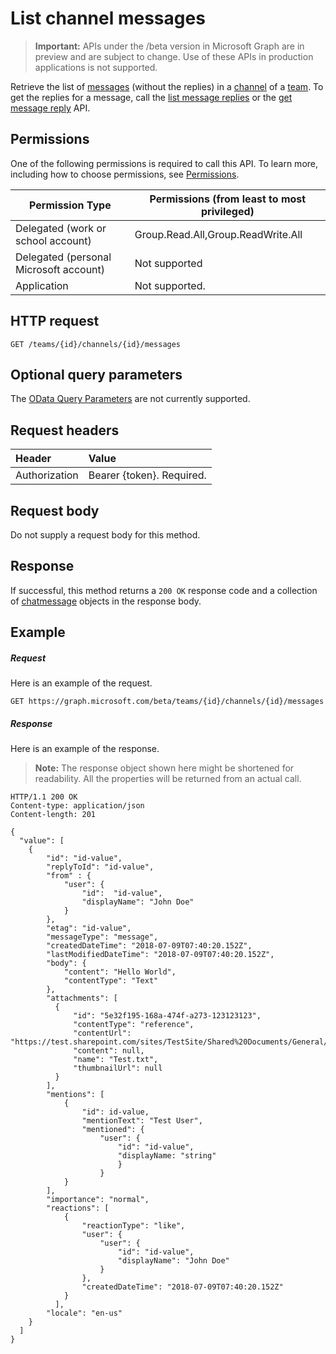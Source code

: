 # List channel messages

> **Important:** APIs under the /beta version in Microsoft Graph are in preview and are subject to change. Use of these APIs in production applications is not supported.

Retrieve the list of [messages](../resources/chatmessage.md) (without the replies) in a [channel](../resources/channel.md) of a [team](../resources/team.md). To get the replies for a message, call the [list message replies](channel_get_messagereply.md) or the [get message reply](channel_list_messagereplies.md) API. 

## Permissions
One of the following permissions is required to call this API. To learn more, including how to choose permissions, see [Permissions](../../../concepts/permissions_reference.md).

|Permission Type|Permissions (from least to most privileged)|
|---------|-------------|
|Delegated (work or school account)|Group.Read.All,Group.ReadWrite.All|
|Delegated (personal Microsoft account)|Not supported|
|Application| Not supported. |

## HTTP request
<!-- { "blockType": "ignored" } -->
```http
GET /teams/{id}/channels/{id}/messages
```

## Optional query parameters
The [OData Query Parameters](https://developer.microsoft.com/graph/docs/concepts/query_parameters) are not currently supported.

## Request headers
| Header       | Value |
|:---------------|:--------|
| Authorization  | Bearer {token}. Required.  |

## Request body
Do not supply a request body for this method.

## Response

If successful, this method returns a `200 OK` response code and a collection of [chatmessage](../resources/channel.md) objects in the response body.
## Example
##### Request
Here is an example of the request.
<!-- {
  "blockType": "request",
  "name": "get_channel_messages"
}-->
```http
GET https://graph.microsoft.com/beta/teams/{id}/channels/{id}/messages
```
##### Response
Here is an example of the response. 

>**Note:** The response object shown here might be shortened for readability. All the properties will be returned from an actual call.
<!-- {
  "blockType": "response",
  "truncated": true,
  "@odata.type": "microsoft.graph.chatMessage",
  "isCollection": true
} -->
```http
HTTP/1.1 200 OK
Content-type: application/json
Content-length: 201

{
  "value": [
    {
        "id": "id-value",
        "replyToId": "id-value",
        "from" : {
            "user": { 
                "id":  "id-value",
                "displayName": "John Doe"
            }  
        },
        "etag": "id-value",
        "messageType": "message",
        "createdDateTime": "2018-07-09T07:40:20.152Z",
        "lastModifiedDateTime": "2018-07-09T07:40:20.152Z",
        "body": {
            "content": "Hello World",
            "contentType": "Text"
        },
        "attachments": [
          {
              "id": "5e32f195-168a-474f-a273-123123123",
              "contentType": "reference",
              "contentUrl": "https://test.sharepoint.com/sites/TestSite/Shared%20Documents/General/Test.txt",
              "content": null,
              "name": "Test.txt",
              "thumbnailUrl": null
          }
        ],
        "mentions": [
            {
                "id": id-value,
                "mentionText": "Test User",
                "mentioned": {
                    "user": {
                        "id": "id-value",
                        "displayName: "string"
                        }
                    }
            }
        ],
        "importance": "normal",
        "reactions": [
            {
                "reactionType": "like",
                "user": {
                    "user": { 
                        "id": "id-value",
                        "displayName": "John Doe"
                    }
                },
                "createdDateTime": "2018-07-09T07:40:20.152Z"
            }
          ],
        "locale": "en-us"
    }
  ]
}
```

<!-- uuid: 8fcb5dbc-d5aa-4681-8e31-b001d5168d79
2015-10-25 14:57:30 UTC -->
<!-- {
  "type": "#page.annotation",
  "description": "Get channel messages",
  "keywords": "",
  "section": "documentation",
  "tocPath": ""
}-->
